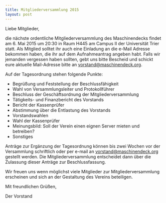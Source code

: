 ```yaml
---
title: Mitgliederversammlung 2015
layout: post
---
```


Liebe Mitglieder,

die nächste ordentliche Mitgliederversammlung des Maschinendecks findet am 6. Mai 2015 um 20:30 in Raum H445 am Campus II der Universität Trier statt.
Als Mitglied solltet ihr auch eine Einladung an die e-Mail Adresse bekommen haben, die ihr auf dem Aufnahmeantrag angeben habt. Falls wir jemanden vergessen haben sollten, gebt uns bitte Bescheid und schickt eure aktuelle Mail-Adresse bitte an vorstand@maschinendeck.org.


Auf der Tagesordnung stehen folgende Punkte:
* Begrüßung und Feststellung der Beschlussfähigkeit
* Wahl von Versammlungsleiter und Protokollführer
* Beschluss der Geschäftsordnung der Mitgliederversammlung
* Tätigkeits- und Finanzbericht des Vorstands
* Bericht der Kassenprüfer
* Abstimmung über die Entlastung des Vorstands
* Vorstandswahlen
* Wahl der Kassenprüfer
* Meinungsbild: Soll der Verein einen eignen Server mieten und betreiben?
* Sonstiges


Anträge zur Ergänzung der Tagesordnung können bis zwei Wochen vor der Versammlung schriftlich oder per e-mail an vorstand@maschinendeck.org gestellt werden. Die Mitgliederversammlung entscheidet dann über die Zulassung dieser Anträge zur Beschlussfassung.


Wir freuen uns wenn möglichst viele Mitglieder zur Mitgliederversammlung erscheinen und sich an der Gestaltung des Vereins beteiligen.


Mit freundlichen Grüßen,

Der Vorstand